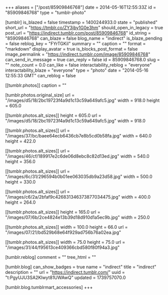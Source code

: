 +++
aliases = ["/post/85909846768"]
date = 2014-05-16T12:55:33Z
id = "85909846768"
type = "tumblr-photo"

[tumblr]
is_blazed = false
timestamp = 1400244933.0
state = "published"
short_url = "https://tmblr.co/ZY3jby1G0e3hm"
should_open_in_legacy = true
post_url = "https://indirect.tumblr.com/post/85909846768"
id_string = "85909846768"
can_blaze = false
blog_name = "indirect"
is_blaze_pending = false
reblog_key = "FYrTGKiI"
summary = ""
caption = ""
format = "markdown"
display_avatar = true
is_blocks_post_format = false
image_permalink = "https://indirect.tumblr.com/image/85909846768"
can_send_in_message = true
can_reply = false
id = 85909846768.0
slug = ""
note_count = 0.0
can_like = false
interactability_reblog = "everyone"
interactability_blaze = "everyone"
type = "photo"
date = "2014-05-16 12:55:33 GMT"
can_reblog = false

[[tumblr.photos]]
caption = ""

[tumblr.photos.original_size]
url = "/images/d5/18/2bc19723f4a9d1c13c59a649afc5.jpg"
width = 918.0
height = 605.0

[[tumblr.photos.alt_sizes]]
height = 605.0
url = "/images/d5/18/2bc19723f4a9d1c13c59a649afc5.jpg"
width = 918.0

[[tumblr.photos.alt_sizes]]
url = "/images/37/bc/baee64ecb6436cb7e8b5cd0b58fa.jpg"
width = 640.0
height = 422.0

[[tumblr.photos.alt_sizes]]
url = "/images/46/cf/189917e2c6de06d8ebc8c82d13ed.jpg"
width = 540.0
height = 356.0

[[tumblr.photos.alt_sizes]]
url = "/images/6c/31/296594b0b01ee063035db9a23d58.jpg"
width = 500.0
height = 330.0

[[tumblr.photos.alt_sizes]]
url = "/images/c6/2a/2bfaf9c426831346373877034475.jpg"
width = 400.0
height = 264.0

[[tumblr.photos.alt_sizes]]
height = 165.0
url = "/images/07/6b/2ce4824e13b39d18d910d1a5ec9b.jpg"
width = 250.0

[[tumblr.photos.alt_sizes]]
width = 100.0
height = 66.0
url = "/images/07/21/bd529b68e64f929ad756b76a02ea.jpg"

[[tumblr.photos.alt_sizes]]
width = 75.0
height = 75.0
url = "/images/31/44/f95613ce409366cbd580f80f94a3.jpg"

[tumblr.reblog]
comment = ""
tree_html = ""

[tumblr.blog]
can_show_badges = true
name = "indirect"
title = "indirect"
description = ""
url = "https://indirect.tumblr.com/"
uuid = "t:PgyUJU3SA2Klwyt81UWAwQ"
updated = 1739757070.0

[tumblr.blog.tumblrmart_accessories]
+++
